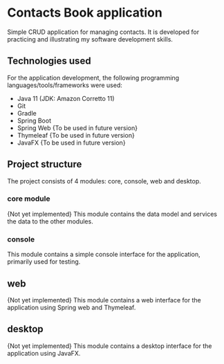 # Contacts Book application
Simple CRUD application for managing contacts. It is developed for practicing and illustrating my software development skills.

## Technologies used
For the application development, the following programming languages/tools/frameworks were used:
- Java 11 (JDK: Amazon Corretto 11)
- Git
- Gradle
- Spring Boot
- Spring Web {To be used in future version}
- Thymeleaf {To be used in future version}
- JavaFX {To be used in future version}

## Project structure
The project consists of 4 modules: core, console, web and desktop.

### core module
{Not yet implemented}
This module contains the data model and services the data to the other modules.

### console
This module contains a simple console interface for the application, primarily used for testing.

## web
{Not yet implemented}
This module contains a web interface for the application using Spring web and Thymeleaf.

## desktop
{Not yet implemented}
This module contains a desktop interface for the application using JavaFX.
